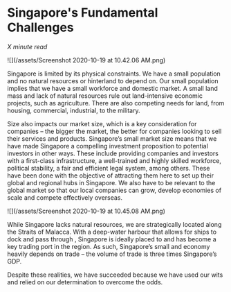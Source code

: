 # Singapore's Fundamental Challenges
*X minute read*


![](/assets/Screenshot 2020-10-19 at 10.42.06 AM.png)


Singapore is limited by its physical constraints. We have a small population and no natural resources or hinterland to depend on. Our small population implies that we have a small workforce and domestic market. A small land mass and lack of natural resources rule out land-intensive economic projects, such as agriculture. There are also competing needs for land, from housing, commercial, industrial, to the military. 

Size also impacts our market size, which is a key consideration for companies – the bigger the market, the better for companies looking to sell their services and products. Singapore’s small market size means that we have made Singapore a compelling investment proposition to potential investors in other ways. These include providing companies and investors with a first-class infrastructure, a well-trained and highly skilled workforce, political stability, a fair and efficient legal system, among others. These have been done with the objective of attracting them here to set up their global and regional hubs in Singapore. We also have to be relevant to the global market so that our  local companies can grow, develop economies of scale and compete effectively overseas. 


![](/assets/Screenshot 2020-10-19 at 10.45.08 AM.png)


While Singapore lacks natural resources, we are strategically located along the Straits of Malacca. With a deep-water harbour that allows for ships to dock and pass through , Singapore is ideally placed to and has become a key trading port in the region. As such, Singapore’s small and economy heavily depends on trade – the volume of trade is three times Singapore’s GDP. 

Despite these realities, we have succeeded because we have used our wits and relied on our determination to overcome the odds. 
